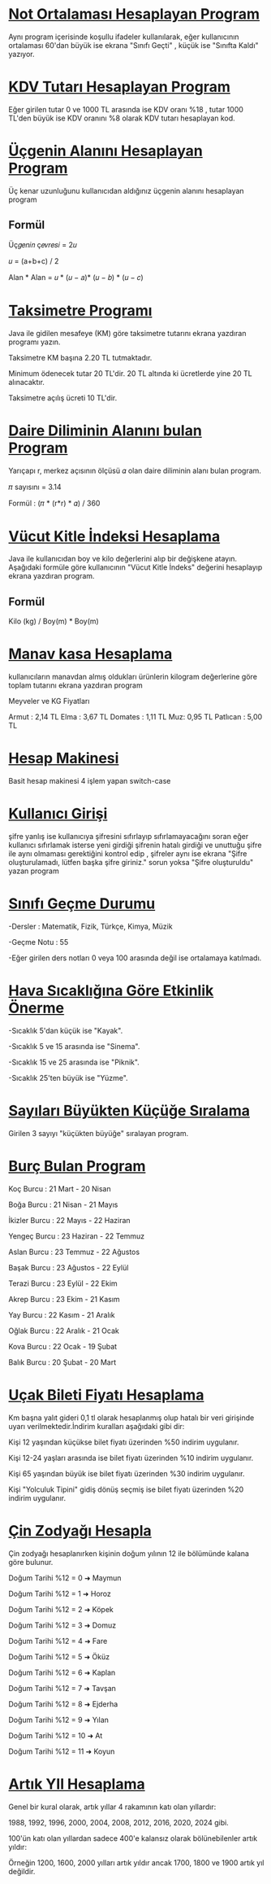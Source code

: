 
# [Not Ortalaması Hesaplayan Program](https://github.com/mehmetsinanmusoglu/JAVA101/tree/main/notOrtHesap)

Aynı program içerisinde koşullu ifadeler kullanılarak, eğer kullanıcının ortalaması 60'dan büyük ise ekrana "Sınıfı Geçti" , küçük ise "Sınıfta Kaldı" yazıyor.

# [KDV Tutarı Hesaplayan Program](https://github.com/mehmetsinanmusoglu/JAVA101/tree/main/kdvHesap)
Eğer girilen tutar 0 ve 1000 TL arasında ise KDV oranı %18 , tutar 1000 TL'den büyük ise KDV oranını %8 olarak KDV tutarı hesaplayan kod.

# [Üçgenin Alanını Hesaplayan Program](https://github.com/mehmetsinanmusoglu/JAVA101/tree/main/UcgenAlan) 
Üç kenar uzunluğunu kullanıcıdan aldığınız üçgenin alanını hesaplayan program
## Formül
Üç𝑔𝑒𝑛𝑖𝑛 ç𝑒𝑣𝑟𝑒𝑠𝑖 = 2𝑢

𝑢 = (a+b+c) / 2

Alan * Alan = 𝑢 * (𝑢 − 𝑎)* (𝑢 − 𝑏) * (𝑢 − 𝑐)
# [Taksimetre Programı](https://github.com/mehmetsinanmusoglu/JAVA101/tree/main/taksimetre)
Java ile gidilen mesafeye (KM) göre taksimetre tutarını ekrana yazdıran programı yazın.

Taksimetre KM başına 2.20 TL tutmaktadır.

Minimum ödenecek tutar 20 TL'dir. 20 TL altında ki ücretlerde yine 20 TL alınacaktır.

Taksimetre açılış ücreti 10 TL'dir.

# [Daire Diliminin Alanını bulan Program](https://github.com/mehmetsinanmusoglu/JAVA101/tree/main/daireDilimAlan)
Yarıçapı r, merkez açısının ölçüsü 𝛼 olan daire diliminin alanı bulan program.

𝜋 sayısını = 3.14

Formül : (𝜋 * (r*r) * 𝛼) / 360
# [Vücut Kitle İndeksi Hesaplama](https://github.com/mehmetsinanmusoglu/JAVA101/tree/main/vucutKitleEndeks)

Java ile kullanıcıdan boy ve kilo değerlerini alıp bir değişkene atayın. Aşağıdaki formüle göre kullanıcının "Vücut Kitle İndeks" değerini hesaplayıp ekrana yazdıran program.
## Formül
Kilo (kg) / Boy(m) * Boy(m)

# [Manav kasa Hesaplama](https://github.com/mehmetsinanmusoglu/JAVA101/tree/main/manavKasa)
kullanıcıların manavdan almış oldukları ürünlerin kilogram değerlerine göre toplam tutarını ekrana yazdıran program

Meyveler ve KG Fiyatları

Armut : 2,14 TL
Elma : 3,67 TL
Domates : 1,11 TL
Muz: 0,95 TL
Patlıcan : 5,00 TL


# [Hesap Makinesi](https://github.com/mehmetsinanmusoglu/JAVA101/tree/main/hesapMakinesi)
Basit hesap makinesi 4 işlem yapan switch-case 

# [Kullanıcı Girişi](https://github.com/mehmetsinanmusoglu/JAVA101/tree/main/kullaniciGirisi)
şifre yanlış ise kullanıcıya şifresini sıfırlayıp sıfırlamayacağını soran eğer kullanıcı sıfırlamak isterse yeni girdiği şifrenin hatalı girdiği ve unuttuğu şifre ile aynı olmaması gerektiğini kontrol edip , şifreler aynı ise ekrana "Şifre oluşturulamadı, lütfen başka şifre giriniz." sorun yoksa "Şifre oluşturuldu" yazan program

# [Sınıfı Geçme Durumu](https://github.com/mehmetsinanmusoglu/JAVA101/tree/main/sinifDurum)
-Dersler : Matematik, Fizik, Türkçe, Kimya, Müzik

-Geçme Notu : 55

-Eğer girilen ders notları 0 veya 100 arasında değil ise ortalamaya katılmadı.
# [Hava Sıcaklığına Göre Etkinlik Önerme](https://github.com/mehmetsinanmusoglu/JAVA101/tree/main/havaDurumOneri)
-Sıcaklık 5'dan küçük ise "Kayak".

-Sıcaklık 5 ve 15 arasında ise "Sinema".

-Sıcaklık 15 ve 25 arasında ise "Piknik".

-Sıcaklık 25'ten büyük ise "Yüzme".

# [Sayıları Büyükten Küçüğe Sıralama](https://github.com/mehmetsinanmusoglu/JAVA101/tree/main/kbSirala)
Girilen 3 sayıyı "küçükten büyüğe" sıralayan program.
# [Burç Bulan Program](https://github.com/mehmetsinanmusoglu/JAVA101/tree/main/burcBulma)
Koç Burcu : 21 Mart - 20 Nisan

Boğa Burcu : 21 Nisan - 21 Mayıs

İkizler Burcu : 22 Mayıs - 22 Haziran

Yengeç Burcu : 23 Haziran - 22 Temmuz

Aslan Burcu : 23 Temmuz - 22 Ağustos

Başak Burcu : 23 Ağustos - 22 Eylül

Terazi Burcu : 23 Eylül - 22 Ekim

Akrep Burcu : 23 Ekim - 21 Kasım

Yay Burcu : 22 Kasım - 21 Aralık

Oğlak Burcu : 22 Aralık - 21 Ocak

Kova Burcu : 22 Ocak - 19 Şubat

Balık Burcu : 20 Şubat - 20 Mart

# [ Uçak Bileti Fiyatı Hesaplama](https://github.com/mehmetsinanmusoglu/JAVA101/tree/main/ucakBiletFiyatHes)
Km başna yalıt gideri 0,1 tl olarak hesaplanmış olup hatalı bir veri girişinde uyarı verilmektedir.İndirim kuralları aşağıdaki gibi dir:

Kişi 12 yaşından küçükse bilet fiyatı üzerinden %50 indirim uygulanır.

Kişi 12-24 yaşları arasında ise bilet fiyatı üzerinden %10 indirim uygulanır.

Kişi 65 yaşından büyük ise bilet fiyatı üzerinden %30 indirim uygulanır.

Kişi "Yolculuk Tipini" gidiş dönüş seçmiş ise bilet fiyatı üzerinden %20 indirim uygulanır.

# [Çin Zodyağı Hesapla](https://github.com/mehmetsinanmusoglu/JAVA101/tree/main/cinBurcHesp)
Çin zodyağı hesaplanırken kişinin doğum yılının 12 ile bölümünde kalana göre bulunur.

Doğum Tarihi %12 = 0 ➜ Maymun

Doğum Tarihi %12 = 1 ➜ Horoz

Doğum Tarihi %12 = 2 ➜ Köpek

Doğum Tarihi %12 = 3 ➜ Domuz

Doğum Tarihi %12 = 4 ➜ Fare

Doğum Tarihi %12 = 5 ➜ Öküz

Doğum Tarihi %12 = 6 ➜ Kaplan

Doğum Tarihi %12 = 7 ➜ Tavşan

Doğum Tarihi %12 = 8 ➜ Ejderha

Doğum Tarihi %12 = 9 ➜ Yılan

Doğum Tarihi %12 = 10 ➜ At

Doğum Tarihi %12 = 11 ➜ Koyun
# [Artık YIl Hesaplama](https://github.com/mehmetsinanmusoglu/JAVA101/tree/main/artikYil)
Genel bir kural olarak, artık yıllar 4 rakamının katı olan yıllardır:

1988, 1992, 1996, 2000, 2004, 2008, 2012, 2016, 2020, 2024 gibi.

100'ün katı olan yıllardan sadece 400'e kalansız olarak bölünebilenler artık yıldır:

Örneğin 1200, 1600, 2000 yılları artık yıldır ancak 1700, 1800 ve 1900 artık yıl değildir.
